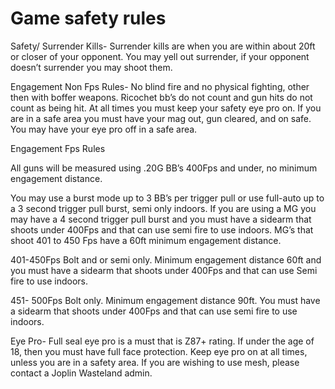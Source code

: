 # Game safety rules
Safety/ Surrender Kills- Surrender kills are when you are within about 20ft or closer of your opponent. You may yell out surrender, if your opponent doesn’t surrender you may shoot them.

Engagement Non Fps Rules- No blind fire and no physical fighting, other then with boffer weapons. Ricochet bb’s do not count and gun hits do not count as being hit. At all times you must keep your safety eye pro on. If you are in a safe area you must have your mag out, gun cleared, and on safe. You may have your eye pro off in a safe area.

Engagement Fps Rules

All guns will be measured using .20G BB’s 400Fps and under, no minimum engagement distance.

You may use a burst mode up to 3 BB’s per trigger pull or use full-auto up to a 3 second trigger pull burst, semi only indoors.
If you are using a MG you may have a 4 second trigger pull burst and you must have a sidearm that shoots under 400Fps and that can use semi fire to use indoors.
MG’s that shoot 401 to 450 Fps have a 60ft minimum engagement distance.

401-450Fps  Bolt and or semi only. Minimum engagement distance 60ft and you must have a sidearm that shoots under 400Fps and that can use Semi fire to use indoors.

451- 500Fps Bolt only.  Minimum engagement distance 90ft. You must have a sidearm that shoots under 400Fps and that can use semi fire to use indoors.

Eye Pro-  Full seal eye pro is a must that is Z87+ rating. If under the age of 18, then you must have full face protection. Keep eye pro on at all times, unless you are in a safety area. If you are wishing to use mesh, please contact a Joplin Wasteland admin.
